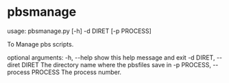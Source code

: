 # pbsmanage

usage: pbsmanage.py [-h] -d DIRET [-p PROCESS]

To Manage pbs scripts.

optional arguments:
  -h, --help            show this help message and exit
  -d DIRET, --diret DIRET
                        The directory name where the pbsfiles save in
  -p PROCESS, --process PROCESS
                        The process number.
